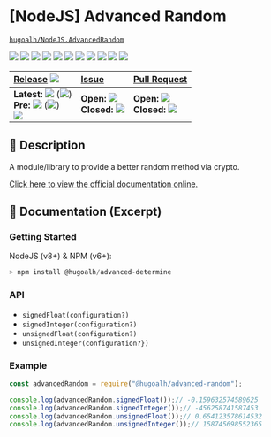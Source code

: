 # \[NodeJS\] Advanced Random

[`hugoalh/NodeJS.AdvancedRandom`](https://github.com/hugoalh/NodeJS.AdvancedRandom)

[![](https://img.shields.io/github/contributors/hugoalh/NodeJS.AdvancedRandom?style=flat-square&logo=github)](https://github.com/hugoalh/NodeJS.AdvancedRandom/graphs/contributors)
[![](https://img.shields.io/github/license/hugoalh/NodeJS.AdvancedRandom?style=flat-square&logo=github)](https://github.com/hugoalh/NodeJS.AdvancedRandom/blob/master/LICENSE.md)
![](https://img.shields.io/github/languages/count/hugoalh/NodeJS.AdvancedRandom?style=flat-square&logo=github)
![](https://img.shields.io/github/languages/top/hugoalh/NodeJS.AdvancedRandom?style=flat-square&logo=github)
![](https://img.shields.io/github/repo-size/hugoalh/NodeJS.AdvancedRandom?style=flat-square&logo=github)
![](https://img.shields.io/github/languages/code-size/hugoalh/NodeJS.AdvancedRandom?style=flat-square&logo=github)
![](https://img.shields.io/github/watchers/hugoalh/NodeJS.AdvancedRandom?style=flat-square&logo=github)
![](https://img.shields.io/github/stars/hugoalh/NodeJS.AdvancedRandom?style=flat-square&logo=github)
![](https://img.shields.io/github/forks/hugoalh/NodeJS.AdvancedRandom?style=flat-square&logo=github)
[![](https://img.shields.io/lgtm/alerts/g/hugoalh/NodeJS.AdvancedRandom.svg?style=flat-square&logo=lgtm&label=%20)](https://lgtm.com/projects/g/hugoalh/NodeJS.AdvancedRandom/alerts)
[![](https://img.shields.io/lgtm/grade/javascript/g/hugoalh/NodeJS.AdvancedRandom.svg?style=flat-square&logo=lgtm)](https://lgtm.com/projects/g/hugoalh/NodeJS.AdvancedRandom/context:javascript)

| **[Release](https://github.com/hugoalh/NodeJS.AdvancedRandom/releases)** ![](https://img.shields.io/github/downloads/hugoalh/NodeJS.AdvancedRandom/total?style=flat-square&color=000000&label=%20) | **[Issue](https://github.com/hugoalh/NodeJS.AdvancedRandom/issues?q=is%3Aissue)** | **[Pull Request](https://github.com/hugoalh/NodeJS.AdvancedRandom/pulls?q=is%3Apr)** |
|:----|:----|:----|
| **Latest:** ![](https://img.shields.io/github/release/hugoalh/NodeJS.AdvancedRandom?sort=semver&style=flat-square&color=000000&label=%20) (![](https://img.shields.io/github/release-date/hugoalh/NodeJS.AdvancedRandom?style=flat-square&color=000000&label=%20))<br />**Pre:** ![](https://img.shields.io/github/release/hugoalh/NodeJS.AdvancedRandom?include_prereleases&sort=semver&style=flat-square&color=000000&label=%20) (![](https://img.shields.io/github/release-date-pre/hugoalh/NodeJS.AdvancedRandom?style=flat-square&color=000000&label=%20))<br />[![](https://img.shields.io/npm/v/@hugoalh/advanced-random?style=flat-square&logo=npm)](https://www.npmjs.com/package/@hugoalh/advanced-random) | **Open:** ![](https://img.shields.io/github/issues-raw/hugoalh/NodeJS.AdvancedRandom?style=flat-square&color=000000&label=%20)<br />**Closed:** ![](https://img.shields.io/github/issues-closed-raw/hugoalh/NodeJS.AdvancedRandom?style=flat-square&color=000000&label=%20) | **Open:** ![](https://img.shields.io/github/issues-pr-raw/hugoalh/NodeJS.AdvancedRandom?style=flat-square&color=000000&label=%20)<br />**Closed:** ![](https://img.shields.io/github/issues-pr-closed-raw/hugoalh/NodeJS.AdvancedRandom?style=flat-square&color=000000&label=%20) |

## 📜 Description

A module/library to provide a better random method via crypto.

[Click here to view the official documentation online.](https://github.com/hugoalh/NodeJS.AdvancedRandom/wiki)

## 📄 Documentation (Excerpt)

### Getting Started

NodeJS (v8+) & NPM (v6+):

```powershell
> npm install @hugoalh/advanced-determine
```

### API

- `signedFloat(configuration?)`
- `signedInteger(configuration?)`
- `unsignedFloat(configuration?)`
- `unsignedInteger(configuration?})`

### Example

```javascript
const advancedRandom = require("@hugoalh/advanced-random");

console.log(advancedRandom.signedFloat());// -0.159632574589625
console.log(advancedRandom.signedInteger());// -456258741587453
console.log(advancedRandom.unsignedFloat());// 0.654123578614532
console.log(advancedRandom.unsignedInteger());// 158745698552365
```
